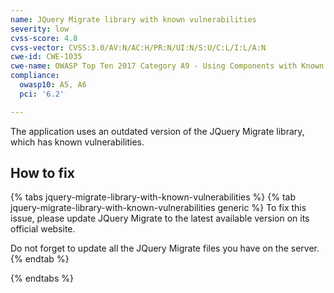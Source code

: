 ```yaml
---
name: JQuery Migrate library with known vulnerabilities
severity: low
cvss-score: 4.8
cvss-vector: CVSS:3.0/AV:N/AC:H/PR:N/UI:N/S:U/C:L/I:L/A:N
cwe-id: CWE-1035
cwe-name: OWASP Top Ten 2017 Category A9 - Using Components with Known Vulnerabilities
compliance:
  owasp10: A5, A6
  pci: '6.2'

---            
```


The application uses an outdated version of the JQuery Migrate library, which has known vulnerabilities.

## How to fix

{% tabs jquery-migrate-library-with-known-vulnerabilities %}
{% tab jquery-migrate-library-with-known-vulnerabilities generic %}
To fix this issue, please update JQuery Migrate to the latest available version on its official website.

Do not forget to update all the JQuery Migrate files you have on the server.
{% endtab %}

{% endtabs %}
